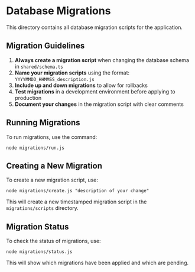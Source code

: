 # Database Migrations

This directory contains all database migration scripts for the application.

## Migration Guidelines

1. **Always create a migration script** when changing the database schema in `shared/schema.ts`
2. **Name your migration scripts** using the format: `YYYYMMDD_HHMMSS_description.js` 
3. **Include up and down migrations** to allow for rollbacks
4. **Test migrations** in a development environment before applying to production
5. **Document your changes** in the migration script with clear comments

## Running Migrations

To run migrations, use the command:

```
node migrations/run.js
```

## Creating a New Migration

To create a new migration script, use:

```
node migrations/create.js "description of your change"
```

This will create a new timestamped migration script in the `migrations/scripts` directory.

## Migration Status

To check the status of migrations, use:

```
node migrations/status.js
```

This will show which migrations have been applied and which are pending.
